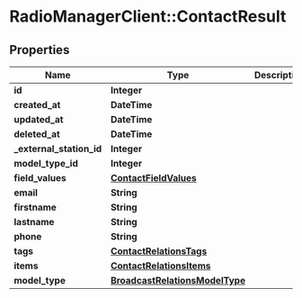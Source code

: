 # RadioManagerClient::ContactResult

## Properties
Name | Type | Description | Notes
------------ | ------------- | ------------- | -------------
**id** | **Integer** |  | [optional] 
**created_at** | **DateTime** |  | [optional] 
**updated_at** | **DateTime** |  | [optional] 
**deleted_at** | **DateTime** |  | [optional] 
**_external_station_id** | **Integer** |  | [optional] 
**model_type_id** | **Integer** |  | 
**field_values** | [**ContactFieldValues**](ContactFieldValues.md) |  | [optional] 
**email** | **String** |  | [optional] 
**firstname** | **String** |  | 
**lastname** | **String** |  | 
**phone** | **String** |  | [optional] 
**tags** | [**ContactRelationsTags**](ContactRelationsTags.md) |  | [optional] 
**items** | [**ContactRelationsItems**](ContactRelationsItems.md) |  | [optional] 
**model_type** | [**BroadcastRelationsModelType**](BroadcastRelationsModelType.md) |  | [optional] 


